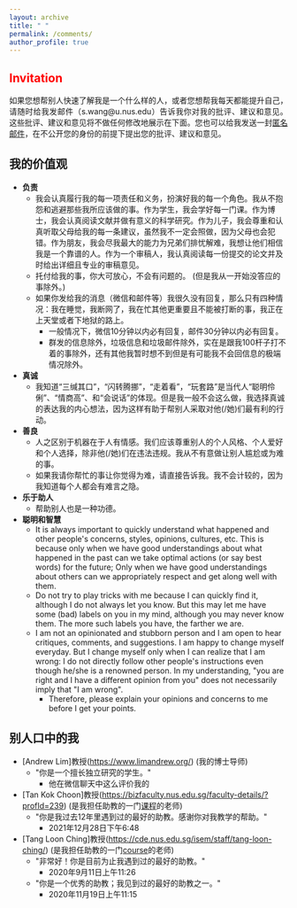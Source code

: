 ```yaml
---
layout: archive
title: " "
permalink: /comments/
author_profile: true
---
```


## <span style="color: red">Invitation</span>
<html><body>
<p align="justify">
如果您想帮别人快速了解我是一个什么样的人，或者您想帮我每天都能提升自己，请随时给我发邮件（s.wang@u.nus.edu）告诉我你对我的批评、建议和意见。这些批评、建议和意见将不做任何修改地展示在下面。您也可以给我发送一封<a href="https://anonymousemail.me/">匿名邮件</a>，在不公开您的身份的前提下提出您的批评、建议和意见。
</p>
</body></html>

## 我的价值观
* __负责__
  - 我会认真履行我的每一项责任和义务，扮演好我的每一个角色。我从不抱怨和逃避那些我所应该做的事。作为学生，我会学好每一门课。作为博士，我会认真阅读文献并做有意义的科学研究。作为儿子，我会尊重和认真听取父母给我的每一条建议，虽然我不一定会照做，因为父母也会犯错。作为朋友，我会尽我最大的能力为兄弟们排忧解难，我想让他们相信我是一个靠谱的人。作为一个审稿人，我认真阅读每一份提交的论文并及时给出详细且专业的审稿意见。
  - 托付给我的事，你大可放心，不会有问题的。 (但是我从一开始没答应的事除外。)
  - 如果你发给我的消息（微信和邮件等）我很久没有回复，那么只有四种情况：我在睡觉，我断网了，我在忙其他更重要且不能被打断的事，我正在上天堂或者下地狱的路上。
    + 一般情况下，微信10分钟以内必有回复，邮件30分钟以内必有回复。
    + 群发的信息除外，垃圾信息和垃圾邮件除外，实在是跟我100杆子打不着的事除外，还有其他我暂时想不到但是有可能我不会回信息的极端情况除外。
* __真诚__
  - 我知道“三缄其口”，“闪转腾挪”，“走着看”，“玩套路”是当代人“聪明伶俐”、“情商高”、和“会说话”的体现。但是我一般不会这么做，我选择真诚的表达我的内心想法，因为这样有助于帮别人采取对他(/她)们最有利的行动。
* __善良__
  - 人之区别于机器在于人有情感。我们应该尊重别人的个人风格、个人爱好和个人选择，除非他(/她)们在违法违规。我从不有意做让别人尴尬或为难的事。
  - 如果我请你帮忙的事让你觉得为难，请直接告诉我。我不会计较的，因为我知道每个人都会有难言之隐。
* __乐于助人__
  - 帮助别人也是一种功德。
* __聪明和智慧__
  - It is always important to quickly understand what happened and other people's concerns, styles, opinions, cultures, etc. This is because only when we have good understandings about what happened in the past can we take optimal actions (or say best words) for the future; Only when we have good understandings about others can we appropriately respect and get along well with them.
  - Do not try to play tricks with me because I can quickly find it, although I do not always let you know. But this may let me have some (bad) labels on you in my mind, although you may never know them. The more such labels you have, the farther we are.
  - I am not an opinionated and stubborn person and I am open to hear critiques, comments, and suggestions. I am happy to change myself everyday. But I change myself only when I can realize that I am wrong: I do not directly follow other people's instructions even though he/she is a renowned person. In my understanding, "you are right and I have a different opinion from you" does not necessarily imply that "I am wrong".
    + Therefore, please explain your opinions and concerns to me before I get your points.

## 别人口中的我
* [Andrew Lim]教授(https://www.limandrew.org/) (我的博士导师)
  - "你是一个擅长独立研究的学生。"
    + 他在微信聊天中这么评价我的
* [Tan Kok Choon]教授(https://bizfaculty.nus.edu.sg/faculty-details/?profId=239) (是我担任助教的一门[课程](https://nusmods.com/modules/MTM5001/maritime-industry-fundamentals)的老师)
  - "你是我过去12年里遇到过的最好的助教。感谢你对我教学的帮助。"
    + 2021年12月28日下午6:48
* [Tang Loon Ching]教授(https://cde.nus.edu.sg/isem/staff/tang-loon-ching/) (是我担任助教的一门[course](https://nusmods.com/modules/IE4243/decision-modeling-risk-analysis)的老师)
  - "非常好！你是目前为止我遇到过的最好的助教。" 
    + 2020年9月11日上午11:26
  - "你是一个优秀的助教；我见到过的最好的助教之一。" 
    + 2020年11月19日上午11:15
  
